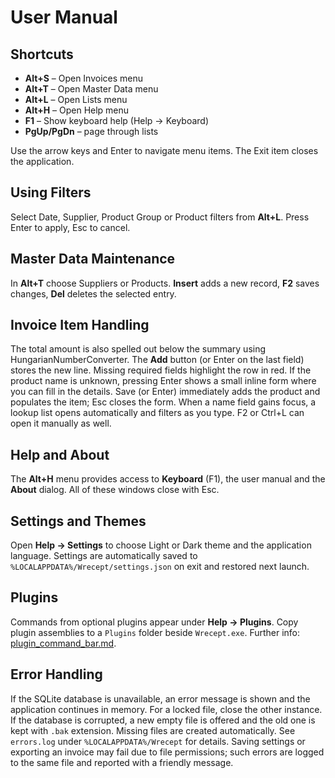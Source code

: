 # User Manual

## Shortcuts
- **Alt+S** – Open Invoices menu
- **Alt+T** – Open Master Data menu
- **Alt+L** – Open Lists menu
- **Alt+H** – Open Help menu
- **F1** – Show keyboard help (Help → Keyboard)
- **PgUp/PgDn** – page through lists

Use the arrow keys and Enter to navigate menu items. The Exit item closes the application.

## Using Filters
Select Date, Supplier, Product Group or Product filters from **Alt+L**. Press Enter to apply, Esc to cancel.

## Master Data Maintenance
In **Alt+T** choose Suppliers or Products. **Insert** adds a new record, **F2** saves changes, **Del** deletes the selected entry.

## Invoice Item Handling
The total amount is also spelled out below the summary using HungarianNumberConverter. The **Add** button (or Enter on the last field) stores the new line. Missing required fields highlight the row in red. If the product name is unknown, pressing Enter shows a small inline form where you can fill in the details. Save (or Enter) immediately adds the product and populates the item; Esc closes the form. When a name field gains focus, a lookup list opens automatically and filters as you type. F2 or Ctrl+L can open it manually as well.

## Help and About
The **Alt+H** menu provides access to **Keyboard** (F1), the user manual and the **About** dialog. All of these windows close with Esc.

## Settings and Themes
Open **Help → Settings** to choose Light or Dark theme and the application language. Settings are automatically saved to `%LOCALAPPDATA%/Wrecept/settings.json` on exit and restored next launch.

## Plugins
Commands from optional plugins appear under **Help → Plugins**. Copy plugin assemblies to a `Plugins` folder beside `Wrecept.exe`. Further info: [plugin_command_bar.md](plugin_command_bar.md).

## Error Handling
If the SQLite database is unavailable, an error message is shown and the application continues in memory. For a locked file, close the other instance. If the database is corrupted, a new empty file is offered and the old one is kept with `.bak` extension. Missing files are created automatically. See `errors.log` under `%LOCALAPPDATA%/Wrecept` for details.
Saving settings or exporting an invoice may fail due to file permissions; such errors are logged to the same file and reported with a friendly message.
